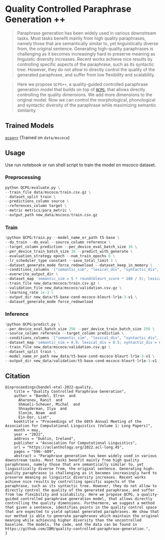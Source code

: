 # Quality Controlled Paraphrase Generation ++
> Paraphrase generation has been widely used in various downstream tasks. Most tasks benefit mainly from high quality paraphrases, namely those that are semantically similar to, yet linguistically diverse from, the original sentence. Generating high-quality paraphrases is challenging as it becomes increasingly hard to preserve meaning as linguistic diversity increases. Recent works achieve nice results by controlling specific aspects of the paraphrase, such as its syntactic tree. However, they do not allow to directly control the quality of the generated paraphrase, and suffer from low flexibility and scalability. 

> Here we propose `QCPG++`, a quality-guided controlled paraphrase generation model that builds on top of [`QCPG`](https://github.com/IBM/quality-controlled-paraphrase-generation), that allows directly controlling the quality dimensions. We add more dimensions to the original model. Now we can control the morphological, phonological and syntactic diversity of the paraphrase while maximizing semantic similarity.

## Trained Models

[`qcpg++`](https://huggingface.co/madhavsankar/qcpg-mscoco-sbert-lr1e-4) (Trained on `data/mscoco`)

## Usage
Use run notebook or run shell script to train the model on mscoco dataset.

### Preprocessing
```python
python QCPG/evaluate.py \
--train_file data/mscoco/train.csv.gz \
--dataset_split train \
--predictions_column source \
--references_column target \
--metric metrics/para_metric \
--output_path new_data/mscoco/train.csv.gz
```

### Train
```python
!python QCPG/train.py --model_name_or_path t5-base \
--do_train --do_eval --source_column reference \
--target_column prediction --per_device_eval_batch_size 16 \
--per_device_train_batch_size 16 --predict_with_generate \
--evaluation_strategy epoch --num_train_epochs 6 \
--lr_scheduler_type constant --save_total_limit 1 \
--dataset_generate_mode force_redownload --dataset_keep_in_memory \
--conditions_columns '["semantic_sim", "lexical_div", "syntactic_div", "phonological_div", "morphological_div"]' \
--overwrite_output_dir \
--dataset_map 'semantic_sim = 5 * round(bleurt_score * 100 / 5); lexical_div = 5 * round(set_diversity * 100 / 5); syntactic_div = 5 * round(syn_diversity * 100 / 5); phonological_div = 5 * round(phon_diversity * 100 / 5); morphological_div = 5 * round(morph_diversity * 100 / 5);' \
--train_file new_data/mscoco/train.csv.gz \
--validation_file new_data/mscoco/validation.csv.gz \
--learning_rate 1e-3 \
--output_dir new_data/t5-base-cond-mscoco-bleurt-lr1e-3-v1 \
--dataset_generate_mode force_redownload
```

### Inference
```python
!python QCPG/predict.py \
--per_device_eval_batch_size 256 --per_device_train_batch_size 256 \
--source_column reference --target_column prediction \
--conditions_columns '["semantic_sim", "lexical_div", "syntactic_div", "phonological_div", "morphological_div"]' \
--dataset_map 'semantic_sim = 0.9; lexical_div = 0.5; syntactic_div = 0.8; phonological_div = 0.5; morphological_div = 0.5;' \
--train_file new_data/mscoco/validation.csv.gz \
--dataset_split train \
--model_name_or_path new_data/t5-base-cond-mscoco-bleurt-lr1e-3-v1 \
--output_dir new_data/validation/t5-base-cond-mscoco-bleurt-lr1e-3-v1
```
    
## Citation
```
@inproceedings{bandel-etal-2022-quality,
    title = "Quality Controlled Paraphrase Generation",
    author = "Bandel, Elron  and
      Aharonov, Ranit  and
      Shmueli-Scheuer, Michal  and
      Shnayderman, Ilya  and
      Slonim, Noam  and
      Ein-Dor, Liat",
    booktitle = "Proceedings of the 60th Annual Meeting of the Association for Computational Linguistics (Volume 1: Long Papers)",
    month = may,
    year = "2022",
    address = "Dublin, Ireland",
    publisher = "Association for Computational Linguistics",
    url = "https://aclanthology.org/2022.acl-long.45",
    pages = "596--609",
    abstract = "Paraphrase generation has been widely used in various downstream tasks. Most tasks benefit mainly from high quality paraphrases, namely those that are semantically similar to, yet linguistically diverse from, the original sentence. Generating high-quality paraphrases is challenging as it becomes increasingly hard to preserve meaning as linguistic diversity increases. Recent works achieve nice results by controlling specific aspects of the paraphrase, such as its syntactic tree. However, they do not allow to directly control the quality of the generated paraphrase, and suffer from low flexibility and scalability. Here we propose QCPG, a quality-guided controlled paraphrase generation model, that allows directly controlling the quality dimensions. Furthermore, we suggest a method that given a sentence, identifies points in the quality control space that are expected to yield optimal generated paraphrases. We show that our method is able to generate paraphrases which maintain the original meaning while achieving higher diversity than the uncontrolled baseline. The models, the code, and the data can be found in https://github.com/IBM/quality-controlled-paraphrase-generation.",
}
```